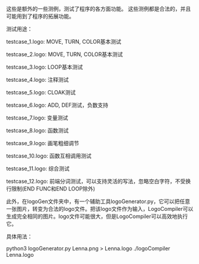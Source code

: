 这些是额外的一些测例，测试了程序的各方面功能。
这些测例都是合法的，并且可能用到了程序的拓展功能。

测试用途：

testcase_1.logo:
    MOVE, TURN, COLOR基本测试
    
testcase_2.logo:
    MOVE, TURN, COLOR基本测试
    
testcase_3.logo:
    LOOP基本测试
    
testcase_4.logo:
    注释测试
    
testcase_5.logo:
    CLOAK测试
    
testcase_6.logo:
    ADD, DEF测试，负数支持
    
testcase_7.logo:
    变量测试
    
testcase_8.logo:
    函数测试
    
testcase_9.logo:
    画笔粗细调节
    
testcase_10.logo:
    函数互相调用测试
    
testcase_11.logo:
    综合测试
    
testcase_12.logo:
    前端分词测试，可以支持灵活的写法，忽略空白字符，不受换行限制(END FUNC和END LOOP除外)

此外，在logoGen文件夹中，有一个辅助工具logoGenerator.py，它可以把任意一张图片，转变为合法的logo文件。把该logo文件作为输入，LogoCompiler可以生成完全相同的图片。logo文件可能很大，但是LogoCompiler可以高效地执行它。

具体用法：

python3 logoGenerator.py Lenna.png > Lenna.logo
./logoCompiler Lenna.logo


